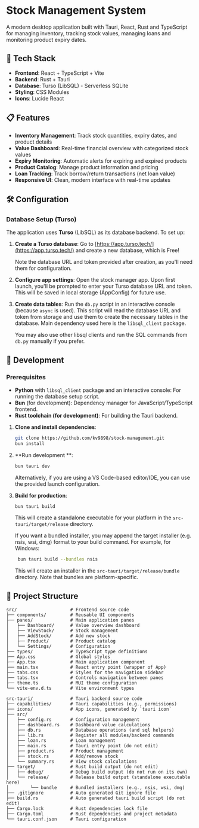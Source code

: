 # Stock Management System

A modern desktop application built with Tauri, React, Rust and TypeScript for managing inventory, tracking stock values, managing loans and monitoring product expiry dates.

## 🚀 Tech Stack

- **Frontend**: React + TypeScript + Vite
- **Backend**: Rust + Tauri
- **Database**: Turso (LibSQL) - Serverless SQLite
- **Styling**: CSS Modules
- **Icons**: Lucide React

## 📋 Features

- **Inventory Management**: Track stock quantities, expiry dates, and product details
- **Value Dashboard**: Real-time financial overview with categorized stock values
- **Expiry Monitoring**: Automatic alerts for expiring and expired products
- **Product Catalog**: Manage product information and pricing
- **Loan Tracking**: Track borrow/return transactions (net loan value)
- **Responsive UI**: Clean, modern interface with real-time updates

## 🛠️ Configuration

### Database Setup (Turso)

The application uses **Turso** (LibSQL) as its database backend. To set up:

1. **Create a Turso database**:
   Go to [https://app.turso.tech/](https://app.turso.tech/) and create a new database, which is Free!

   Note the database URL and token provided after creation, as you'll need them for configuration.

2. **Configure app settings**:
   Open the stock manager app. Upon first launch, you'll be prompted to enter your Turso database URL and token. This will be saved in local storage (AppConfig) for future use.

3. **Create data tables**:
   Run the `db.py` script in an interactive console (because `async` is used). This script will read the database URL and token from storage and use them to create the necessary tables in the database. Main dependency used here is the `libsql_client` package.

   You may also use other libsql clients and run the SQL commands from `db.py` manually if you prefer.

## 🔧 Development

### Prerequisites

- **Python** with `libsql_client` package and an interactive console: For running the database setup script.
- **Bun** (for development): Dependency manager for JavaScript/TypeScript frontend.
- **Rust toolchain (for development)**: For building the Tauri backend.

1. **Clone and install dependencies**:

   ```bash
   git clone https://github.com/kv9898/stock-management.git
   bun install
   ```

2. **Run development **:

   ```bash
   bun tauri dev
   ```

   Alternatively, if you are using a VS Code-based editor/IDE, you can use the provided launch configuration.

3. **Build for production**:

   ```bash
   bun tauri build
   ```

   This will create a standalone executable for your platform in the `src-tauri/target/release` directory.

   If you want a bundled installer, you may append the target installer (e.g. nsis, wsi, dmg) format to your build command. For example, for Windows:

   ```bash
    bun tauri build --bundles nsis
   ```

   This will create an installer in the `src-tauri/target/release/bundle` directory. Note that bundles are platform-specific.

## 📁 Project Structure

```
src/                    # Frontend source code
├── components/         # Reusable UI components
├── panes/              # Main application panes
│   ├── Dashboard/      # Value overview dashboard
│   ├── ViewStock/      # Stock management
│   ├── AddStock/       # Add new stock
│   ├── Product/        # Product catalog
│   └── Settings/       # Configuration
├── types/              # TypeScript type definitions
├── App.css             # Global styles
├── App.tsx             # Main application component
├── main.tsx            # React entry point (wrapper of App)
├── tabs.css            # Styles for the navigation sidebar
├── tabs.tsx            # Controls navigation between panes
├── theme.ts            # MUI theme configuration
└── vite-env.d.ts       # Vite environment types

src-tauri/              # Tauri backend source code
├── capabilities/       # Tauri capabilities (e.g., permissions)
├── icons/              # App icons, generated by `tauri icon`
├── src/
│   ├── config.rs       # Configuration management
│   ├── dashboard.rs    # Dashboard value calculations
│   ├── db.rs           # Database operations (and sql helpers)
│   ├── lib.rs          # Register all modules/backend commands
│   ├── loan.rs         # Loan management
│   ├── main.rs         # Tauri entry point (do not edit)
│   ├── product.rs      # Product management
│   ├── stock.rs        # Add/remove stock
│   └── summary.rs      # View stock calculations
├── target/             # Rust build output (do not edit)
│   ├── debug/          # Debug build output (do not run on its own)
│   └── release/        # Release build output (standalone executable here)
│        └── bundle     # Bundled installers (e.g., nsis, wsi, dmg)
├── .gitignore          # Auto generated Git ignore file
├── build.rs            # Auto generated tauri build script (do not edit)
├── Cargo.lock          # Rust dependencies lock file
├── Cargo.toml          # Rust dependencies and project metadata
└── tauri.conf.json     # Tauri configuration
```
